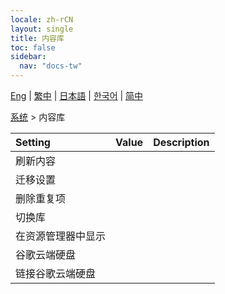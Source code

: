 ```yaml
---
locale: zh-rCN
layout: single
title: 内容库
toc: false
sidebar:
  nav: "docs-tw"
---
```

[Eng](/dancexr/menu/2025.4/system/library) | [繁中](/tw/dancexr/menu/2025.4/system/library) | [日本語](/jp/dancexr/menu/2025.4/system/library) | [한국어](/kr/dancexr/menu/2025.4/system/library) | [简中](/zh/dancexr/menu/2025.4/system/library)

[系统](../menu#系统) > 内容库



| Setting | Value | Description |
| :--- | --- | :--- |
| 刷新内容 || 
| 迁移设置 || 
| 删除重复项 || 
| 切换库 || 
| 在资源管理器中显示 || 
| 谷歌云端硬盘 || 
| 链接谷歌云端硬盘 || 
